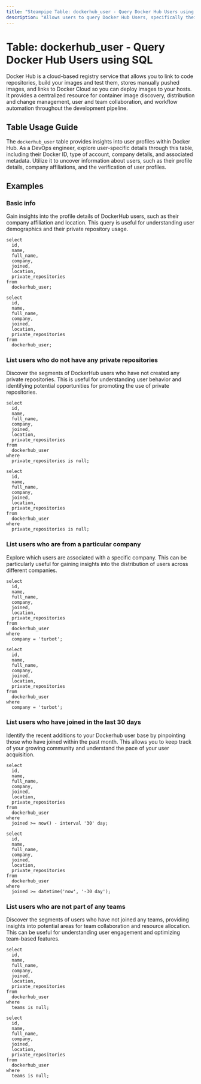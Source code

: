 ```yaml
---
title: "Steampipe Table: dockerhub_user - Query Docker Hub Users using SQL"
description: "Allows users to query Docker Hub Users, specifically their details, providing insights into user profiles and their associated metadata."
---
```


# Table: dockerhub_user - Query Docker Hub Users using SQL

Docker Hub is a cloud-based registry service that allows you to link to code repositories, build your images and test them, stores manually pushed images, and links to Docker Cloud so you can deploy images to your hosts. It provides a centralized resource for container image discovery, distribution and change management, user and team collaboration, and workflow automation throughout the development pipeline.

## Table Usage Guide

The `dockerhub_user` table provides insights into user profiles within Docker Hub. As a DevOps engineer, explore user-specific details through this table, including their Docker ID, type of account, company details, and associated metadata. Utilize it to uncover information about users, such as their profile details, company affiliations, and the verification of user profiles.

## Examples

### Basic info
Gain insights into the profile details of DockerHub users, such as their company affiliation and location. This query is useful for understanding user demographics and their private repository usage.

```sql+postgres
select
  id,
  name,
  full_name,
  company,
  joined,
  location,
  private_repositories
from
  dockerhub_user;
```

```sql+sqlite
select
  id,
  name,
  full_name,
  company,
  joined,
  location,
  private_repositories
from
  dockerhub_user;
```

### List users who do not have any private repositories
Discover the segments of DockerHub users who have not created any private repositories. This is useful for understanding user behavior and identifying potential opportunities for promoting the use of private repositories.

```sql+postgres
select
  id,
  name,
  full_name,
  company,
  joined,
  location,
  private_repositories
from
  dockerhub_user
where
  private_repositories is null;
```

```sql+sqlite
select
  id,
  name,
  full_name,
  company,
  joined,
  location,
  private_repositories
from
  dockerhub_user
where
  private_repositories is null;
```

### List users who are from a particular company
Explore which users are associated with a specific company. This can be particularly useful for gaining insights into the distribution of users across different companies.

```sql+postgres
select
  id,
  name,
  full_name,
  company,
  joined,
  location,
  private_repositories
from
  dockerhub_user
where
  company = 'turbot';
```

```sql+sqlite
select
  id,
  name,
  full_name,
  company,
  joined,
  location,
  private_repositories
from
  dockerhub_user
where
  company = 'turbot';
```

### List users who have joined in the last 30 days
Identify the recent additions to your Dockerhub user base by pinpointing those who have joined within the past month. This allows you to keep track of your growing community and understand the pace of your user acquisition.

```sql+postgres
select
  id,
  name,
  full_name,
  company,
  joined,
  location,
  private_repositories
from
  dockerhub_user
where
  joined >= now() - interval '30' day;
```

```sql+sqlite
select
  id,
  name,
  full_name,
  company,
  joined,
  location,
  private_repositories
from
  dockerhub_user
where
  joined >= datetime('now', '-30 day');
```

### List users who are not part of any teams
Discover the segments of users who have not joined any teams, providing insights into potential areas for team collaboration and resource allocation. This can be useful for understanding user engagement and optimizing team-based features.

```sql+postgres
select
  id,
  name,
  full_name,
  company,
  joined,
  location,
  private_repositories
from
  dockerhub_user
where
  teams is null;
```

```sql+sqlite
select
  id,
  name,
  full_name,
  company,
  joined,
  location,
  private_repositories
from
  dockerhub_user
where
  teams is null;
```